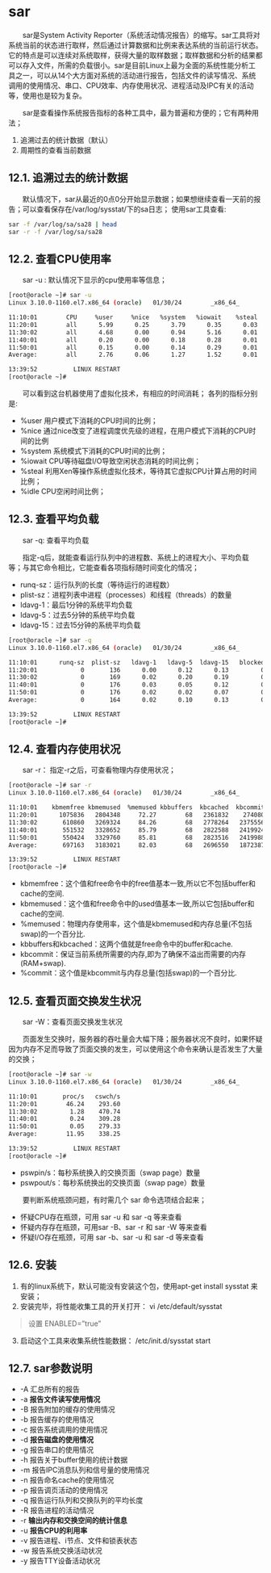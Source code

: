 # sar

　　sar是System Activity Reporter（系统活动情况报告）的缩写。sar工具将对系统当前的状态进行取样，然后通过计算数据和比例来表达系统的当前运行状态。它的特点是可以连续对系统取样，获得大量的取样数据；取样数据和分析的结果都可以存入文件，所需的负载很小。sar是目前Linux上最为全面的系统性能分析工具之一，可以从14个大方面对系统的活动进行报告，包括文件的读写情况、系统调用的使用情况、串口、CPU效率、内存使用状况、进程活动及IPC有关的活动等，使用也是较为复杂。

　　sar是查看操作系统报告指标的各种工具中，最为普遍和方便的；它有两种用法；

1. 追溯过去的统计数据（默认）
2. 周期性的查看当前数据

## 12.1. 追溯过去的统计数据

　　默认情况下，sar从最近的0点0分开始显示数据；如果想继续查看一天前的报告；可以查看保存在/var/log/sysstat/下的sa日志； 使用sar工具查看:

```bash
sar -f /var/log/sa/sa28 | head
sar -r -f /var/log/sa/sa28
```

## 12.2. 查看CPU使用率

　　sar -u : 默认情况下显示的cpu使用率等信息；

```bash
[root@oracle ~]# sar -u
Linux 3.10.0-1160.el7.x86_64 (oracle)   01/30/24        _x86_64_        (2 CPU)

11:10:01        CPU     %user     %nice   %system   %iowait    %steal     %idle
11:20:01        all      5.99      0.25      3.79      0.35      0.03     89.59
11:30:02        all      4.68      0.00      0.94      5.16      0.01     89.21
11:40:01        all      0.20      0.00      0.18      0.28      0.01     99.33
11:50:01        all      0.15      0.00      0.14      0.29      0.01     99.41
Average:        all      2.76      0.06      1.27      1.52      0.01     94.38

13:39:52          LINUX RESTART
[root@oracle ~]# 
```

　　可以看到这台机器使用了虚拟化技术，有相应的时间消耗； 各列的指标分别是:

* %user 用户模式下消耗的CPU时间的比例；
* %nice 通过nice改变了进程调度优先级的进程，在用户模式下消耗的CPU时间的比例
* %system 系统模式下消耗的CPU时间的比例；
* %iowait CPU等待磁盘I/O导致空闲状态消耗的时间比例；
* %steal 利用Xen等操作系统虚拟化技术，等待其它虚拟CPU计算占用的时间比例；
* %idle CPU空闲时间比例；

## 12.3. 查看平均负载

　　sar -q: 查看平均负载

　　指定-q后，就能查看运行队列中的进程数、系统上的进程大小、平均负载等；与其它命令相比，它能查看各项指标随时间变化的情况；

* runq-sz：运行队列的长度（等待运行的进程数）
* plist-sz：进程列表中进程（processes）和线程（threads）的数量
* ldavg-1：最后1分钟的系统平均负载
* ldavg-5：过去5分钟的系统平均负载
* ldavg-15：过去15分钟的系统平均负载

```bash
[root@oracle ~]# sar -q
Linux 3.10.0-1160.el7.x86_64 (oracle)   01/30/24        _x86_64_        (2 CPU)

11:10:01      runq-sz  plist-sz   ldavg-1   ldavg-5  ldavg-15   blocked
11:20:01            0       136      0.00      0.12      0.13         0
11:30:02            0       169      0.02      0.20      0.19         0
11:40:01            0       176      0.03      0.05      0.12         0
11:50:01            0       176      0.02      0.02      0.07         0
Average:            0       164      0.02      0.10      0.13         0

13:39:52          LINUX RESTART
[root@oracle ~]# 

```

## 12.4. 查看内存使用状况

　　sar -r： 指定-r之后，可查看物理内存使用状况；

```bash
[root@oracle ~]# sar -r
Linux 3.10.0-1160.el7.x86_64 (oracle)   01/30/24        _x86_64_        (2 CPU)

11:10:01    kbmemfree kbmemused  %memused kbbuffers  kbcached  kbcommit   %commit  kbactive   kbinact   kbdirty
11:20:01      1075836   2804348     72.27        68   2361832    274080      3.45   1243164   1167964         0
11:30:02       610860   3269324     84.26        68   2778264   2375556     29.91   1439380   1447144         0
11:40:01       551532   3328652     85.79        68   2822588   2419924     30.46   1465564   1477008         8
11:50:01       550424   3329760     85.81        68   2823516   2419988     30.47   1468568   1475172         0
Average:       697163   3183021     82.03        68   2696550   1872387     23.57   1404169   1391822         2

13:39:52          LINUX RESTART
[root@oracle ~]# 
```

* kbmemfree：这个值和free命令中的free值基本一致,所以它不包括buffer和cache的空间.
* kbmemused：这个值和free命令中的used值基本一致,所以它包括buffer和cache的空间.
* %memused：物理内存使用率，这个值是kbmemused和内存总量(不包括swap)的一个百分比.
* kbbuffers和kbcached：这两个值就是free命令中的buffer和cache.
* kbcommit：保证当前系统所需要的内存,即为了确保不溢出而需要的内存(RAM+swap).
* %commit：这个值是kbcommit与内存总量(包括swap)的一个百分比.

## 12.5. 查看页面交换发生状况

　　sar -W：查看页面交换发生状况

　　页面发生交换时，服务器的吞吐量会大幅下降；服务器状况不良时，如果怀疑因为内存不足而导致了页面交换的发生，可以使用这个命令来确认是否发生了大量的交换；

```bash
[root@oracle ~]# sar -w
Linux 3.10.0-1160.el7.x86_64 (oracle)   01/30/24        _x86_64_        (2 CPU)

11:10:01       proc/s   cswch/s
11:20:01        46.24    293.60
11:30:02         1.28    470.74
11:40:01         0.24    309.28
11:50:01         0.05    279.33
Average:        11.95    338.25

13:39:52          LINUX RESTART
[root@oracle ~]# 
```

* pswpin/s：每秒系统换入的交换页面（swap page）数量
* pswpout/s：每秒系统换出的交换页面（swap page）数量

　　要判断系统瓶颈问题，有时需几个 sar 命令选项结合起来；

* 怀疑CPU存在瓶颈，可用 sar -u 和 sar -q 等来查看
* 怀疑内存存在瓶颈，可用sar -B、sar -r 和 sar -W 等来查看
* 怀疑I/O存在瓶颈，可用 sar -b、sar -u 和 sar -d 等来查看

## 12.6. 安装

1. 有的linux系统下，默认可能没有安装这个包，使用apt-get install sysstat 来安装；
2. 安装完毕，将性能收集工具的开关打开： vi /etc/default/sysstat

> 设置 ENABLED=”true”

3. 启动这个工具来收集系统性能数据： /etc/init.d/sysstat start

## 12.7. sar参数说明

* \-A 汇总所有的报告
* \-a **报告文件读写使用情况**
* \-B 报告附加的缓存的使用情况
* \-b 报告缓存的使用情况
* \-c 报告系统调用的使用情况
* \-d **报告磁盘的使用情况**
* \-g 报告串口的使用情况
* \-h 报告关于buffer使用的统计数据
* \-m 报告IPC消息队列和信号量的使用情况
* \-n 报告命名cache的使用情况
* \-p 报告调页活动的使用情况
* \-q 报告运行队列和交换队列的平均长度
* \-R 报告进程的活动情况
* \-r **输出内存和交换空间的统计信息**
* \-u **报告CPU的利用率**
* \-v 报告进程、i节点、文件和锁表状态
* \-w 报告系统交换活动状况
* \-y 报告TTY设备活动状况
